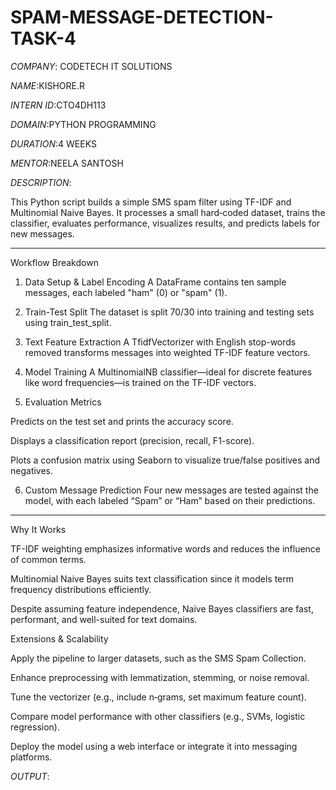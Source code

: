 # SPAM-MESSAGE-DETECTION-TASK-4

*COMPANY*: CODETECH IT SOLUTIONS

*NAME*:KISHORE.R

*INTERN ID*:CTO4DH113

*DOMAIN*:PYTHON PROGRAMMING

*DURATION*:4 WEEKS

*MENTOR*:NEELA SANTOSH

*DESCRIPTION*:

This Python script builds a simple SMS spam filter using TF-IDF and Multinomial Naive Bayes. It processes a small hard‑coded dataset, trains the classifier, evaluates performance, visualizes results, and predicts labels for new messages.


---

Workflow Breakdown

1. Data Setup & Label Encoding
A DataFrame contains ten sample messages, each labeled "ham" (0) or "spam" (1).

2. Train-Test Split
The dataset is split 70/30 into training and testing sets using train_test_split.

3. Text Feature Extraction
A TfidfVectorizer with English stop-words removed transforms messages into weighted TF-IDF feature vectors.

4. Model Training
A MultinomialNB classifier—ideal for discrete features like word frequencies—is trained on the TF-IDF vectors.

5. Evaluation Metrics

Predicts on the test set and prints the accuracy score.

Displays a classification report (precision, recall, F1-score).

Plots a confusion matrix using Seaborn to visualize true/false positives and negatives.


6. Custom Message Prediction
Four new messages are tested against the model, with each labeled “Spam” or “Ham” based on their predictions.


---

Why It Works

TF-IDF weighting emphasizes informative words and reduces the influence of common terms.

Multinomial Naive Bayes suits text classification since it models term frequency distributions efficiently.

Despite assuming feature independence, Naive Bayes classifiers are fast, performant, and well-suited for text domains.

Extensions & Scalability

Apply the pipeline to larger datasets, such as the SMS Spam Collection.

Enhance preprocessing with lemmatization, stemming, or noise removal.

Tune the vectorizer (e.g., include n‑grams, set maximum feature count).

Compare model performance with other classifiers (e.g., SVMs, logistic regression).

Deploy the model using a web interface or integrate it into messaging platforms.

*OUTPUT*:


